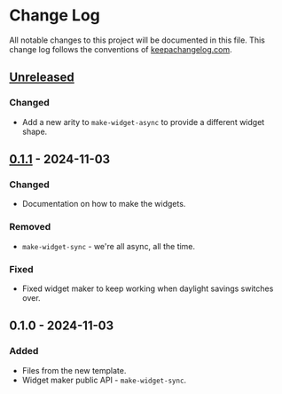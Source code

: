 # Change Log
All notable changes to this project will be documented in this file. This change log follows the conventions of [keepachangelog.com](http://keepachangelog.com/).

## [Unreleased]
### Changed
- Add a new arity to `make-widget-async` to provide a different widget shape.

## [0.1.1] - 2024-11-03
### Changed
- Documentation on how to make the widgets.

### Removed
- `make-widget-sync` - we're all async, all the time.

### Fixed
- Fixed widget maker to keep working when daylight savings switches over.

## 0.1.0 - 2024-11-03
### Added
- Files from the new template.
- Widget maker public API - `make-widget-sync`.

[Unreleased]: https://sourcehost.site/your-name/esports-bet/compare/0.1.1...HEAD
[0.1.1]: https://sourcehost.site/your-name/esports-bet/compare/0.1.0...0.1.1
